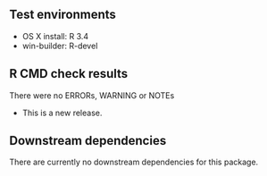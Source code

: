 ## Test environments

* OS X install: R 3.4
* win-builder: R-devel

## R CMD check results

There were no ERRORs, WARNING or NOTEs

* This is a new release.

## Downstream dependencies

There are currently no downstream dependencies for this package.